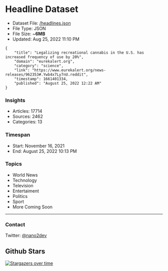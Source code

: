 # Headline Dataset

- Dataset File: [/headlines.json](https://raw.githubusercontent.com/fwd/news/master/headlines.json) 
- File Type: JSON
- File Size: ~**6MB**
- Updated: Aug 25, 2022 11:10 PM

```
{
    "title": "Legalizing recreational cannabis in the U.S. has increased frequency of use by 20%",
    "domain": "eurekalert.org",
    "category": "science",
    "link": "https://www.eurekalert.org/news-releases/962353#.Ywb4x7Ly7nU.reddit",
    "timestamp": 1661401334,
    "published": "August 25, 2022 12:22 AM"
}
```

### Insights

- Articles: 17714
- Sources: 2462
- Categories: 13

### Timespan

- Start: November 16, 2021
- End: August 25, 2022 10:13 PM

### Topics

- World News
- Technology
- Television
- Entertaiment
- Politics
- Sport
- More Coming Soon

---

### Contact 

Twitter: [@nano2dev](https://twitter.com/nano2dev)

## Github Stars

[![Stargazers over time](https://starchart.cc/fwd/news.svg)](https://starchart.cc/fwd/news)
	